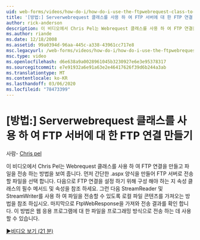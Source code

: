 ```yaml
---
uid: web-forms/videos/how-do-i/how-do-i-use-the-ftpwebrequest-class-to-create-an-ftp-connection-to-a-ftp-server
title: '[방법:] Serverwebrequest 클래스를 사용 하 여 FTP 서버에 대 한 FTP 연결 만들기 | Microsoft Docs'
author: rick-anderson
description: 이 비디오에서 Chris Pel는 Webrequest 클래스를 사용 하 여 FTP 연결을 만들고 파일을 전송 하는 방법을 보여 줍니다. 먼저 선택 (에 간단한 .aspx 폼을 만듭니다.
ms.author: riande
ms.date: 12/18/2008
ms.assetid: 99a0394d-96aa-445c-a338-43961cc717e8
msc.legacyurl: /web-forms/videos/how-do-i/how-do-i-use-the-ftpwebrequest-class-to-create-an-ftp-connection-to-a-ftp-server
msc.type: video
ms.openlocfilehash: d6e638a9a0028961045b3230927e6e3e95378317
ms.sourcegitcommit: e7e91932a6e91a63e2e46417626f39d6b244a3ab
ms.translationtype: MT
ms.contentlocale: ko-KR
ms.lasthandoff: 03/06/2020
ms.locfileid: "78473399"
---
```

# <a name="how-do-i-use-the-ftpwebrequest-class-to-create-an-ftp-connection-to-a-ftp-server"></a>[방법:] Serverwebrequest 클래스를 사용 하 여 FTP 서버에 대 한 FTP 연결 만들기

사람- [Chris pel](https://twitter.com/chrispels)

이 비디오에서 Chris Pel는 Webrequest 클래스를 사용 하 여 FTP 연결을 만들고 파일을 전송 하는 방법을 보여 줍니다. 먼저 간단한 .aspx 양식을 만들어 FTP 서버로 전송할 파일을 선택 합니다. 다음으로 FTP 연결을 설정 하기 위해 구성 해야 하는 지 속성 클래스의 필수 메서드 및 속성을 참조 하세요. 그런 다음 StreamReader 및 StreamWriter를 사용 하 여 파일을 전송할 수 있도록 로컬 파일 콘텐츠를 가져오는 방법을 참조 하십시오. 마지막으로 FtpWebResponse을 가져와 전송 결과를 확인 합니다. 이 방법은 웹 응용 프로그램에 대 한 파일을 프로그래밍 방식으로 전송 하는 데 사용할 수 있습니다.

[&#9654;비디오 보기 (21 분)](https://channel9.msdn.com/Blogs/ASP-NET-Site-Videos/how-do-i-use-the-ftpwebrequest-class-to-create-an-ftp-connection-to-a-ftp-server)
